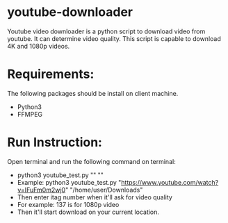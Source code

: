 # youtube-downloader
Youtube video downloader is a python script to download video from youtube. It can determine video quality. 
This script is capable to download 4K and 1080p videos.

Requirements:
=============
The following packages should be install on client machine.
- Python3
- FFMPEG

Run Instruction:
================
Open terminal and run the following command on terminal:
- python3 youtube_test.py "<video-url>" "<download-path>"
- Example: python3 youtube_test.py "https://www.youtube.com/watch?v=IFuFm0m2wj0" "/home/user/Downloads"
- Then enter itag number when it'll ask for video quality
- For example: 137 is for 1080p video
- Then it'll start download on your current location.
